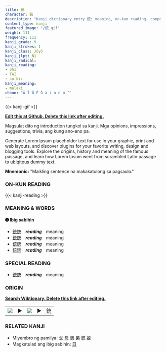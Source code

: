 ```yaml
---
title: 銃
character: 銃
description: "Kanji dictionary entry 銃: meaning, on-kun reading, compounds, origin, related kanji"
content_type: kanji
featured_image: "/銃.gif"
weight: 111
frequency: 111
kanji_grade: 9
kanji_strokes: 1
kanji_class: Jōyō
kanji_jlpt: N1
kanji_radical: 
kanji_reading: 
- DAI
- TAI
- oo-kii
kanji_meaning:
- malaki
chōon: "Ā Ī Ū Ē Ō ā ī ū ē ō ’"
---
```

[//]: # (Don't edit the line below. Kanji animated GIF code is automatically generated.)
{{< kanji-gif >}}

[//]: # (Edit below this line.)

**[Edit this at Github. Delete this link after editing.](https://github.com/tim0g/tim/tree/main/content/kanji/銃/index.md)**

Magsulat dito ng introduction tungkol sa kanji. Mga opinions, impressions, suggestions, trivia, ang kung ano-ano pa.

Generate Lorem Ipsum placeholder text for use in your graphic, print and web layouts, and discover plugins for your favorite writing, design and blogging tools. Explore the origins, history and meaning of the famous passage, and learn how Lorem Ipsum went from scrambled Latin passage to ubiqitous dummy text.
 
**Mnemonic:** "Maikling sentence na makakatulong sa pagsaulo."

### ON-KUN READING

[//]: # (Don't edit the line below. ON-KUN READING code is automatically generated.)
{{< kanji-reading >}}

### MEANING & WORDS

#### ➊ **Ibig sabihin**
  - [銃](../銃)[銃](../銃)　***reading***　meaning
  - [銃](../銃)[銃](../銃)　***reading***　meaning
  - [銃](../銃)[銃](../銃)　***reading***　meaning
  - [銃](../銃)[銃](../銃)　***reading***　meaning

### SPECIAL READING
  - [銃](../銃)[銃](../銃)　***reading***　meaning

### ORIGIN

**[Search Wiktionary. Delete this link after editing.](https://wiktionary.org/wiki/銃)**
<table class="kanji-table"><tr><td>
<img src="60px-銃-bronze.svg.png">
</td><td>▶</td><td>
<img src="60px-銃-oracle.svg.png">
</td><td>▶</td>
<td class="kanji-origin">銃</td>
</tr></table>

### RELATED KANJI
- Miyembro ng pamilya: [父](../父) [母](../母) [銃](../銃) [弟](../弟) [銃](../銃) [娘](../娘)
- Magkatulad ang ibig sabihin: [日](../日)
